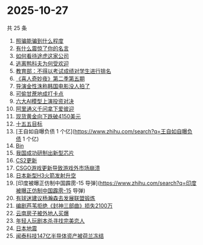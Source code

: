 # 2025-10-27

共 25 条

<!-- BEGIN -->
<!-- 最后更新时间 Mon Oct 27 2025 18:10:49 GMT+0800 (China Standard Time) -->

1. [照骗能骗到什么程度](https://www.zhihu.com/search?q=照骗能骗到什么程度)
1. [有什么震惊了你的名言](https://www.zhihu.com/search?q=有什么震惊了你的名言)
1. [如何看待途虎这家公司](https://www.zhihu.com/search?q=如何看待途虎这家公司)
1. [逃离鸭科夫为何受欢迎](https://www.zhihu.com/search?q=逃离鸭科夫为何受欢迎)
1. [教育部：不得以考试成绩对学生进行排名](https://www.zhihu.com/search?q=教育部：不得以考试成绩对学生进行排名)
1. [《喜人奇妙夜》第二季第五期](https://www.zhihu.com/search?q=《喜人奇妙夜》第二季第五期)
1. [导演金性洙称韩国电影没人拍了](https://www.zhihu.com/search?q=导演金性洙称韩国电影没人拍了)
1. [可偷甘蔗地成打卡点](https://www.zhihu.com/search?q=可偷甘蔗地成打卡点)
1. [六大AI模型上演投资对决](https://www.zhihu.com/search?q=六大AI模型上演投资对决)
1. [阿里通义千问拿下爱彼迎](https://www.zhihu.com/search?q=阿里通义千问拿下爱彼迎)
1. [现货黄金向下跌破4150美元](https://www.zhihu.com/search?q=现货黄金向下跌破4150美元)
1. [十五五目标](https://www.zhihu.com/search?q=十五五目标)
1. [王自如自曝负债 1 个亿](https://www.zhihu.com/search?q=王自如自曝负债 1 个亿)
1. [Bin](https://www.zhihu.com/search?q=Bin)
1. [我国成功研制出新型芯片](https://www.zhihu.com/search?q=我国成功研制出新型芯片)
1. [CS2更新](https://www.zhihu.com/search?q=CS2更新)
1. [CSGO游戏更新导致游戏外市场崩溃](https://www.zhihu.com/search?q=CSGO游戏更新导致游戏外市场崩溃)
1. [日本新型H3火箭发射升空](https://www.zhihu.com/search?q=日本新型H3火箭发射升空)
1. [印度被曝正仿制中国霹雳-15
   导弹](https://www.zhihu.com/search?q=印度被曝正仿制中国霹雳-15 导弹)
1. [有球迷建议杨瀚森去发展联盟锻炼](https://www.zhihu.com/search?q=有球迷建议杨瀚森去发展联盟锻炼)
1. [编剧芦苇拒绝《封神三部曲》损失2100万](https://www.zhihu.com/search?q=编剧芦苇拒绝《封神三部曲》损失2100万)
1. [云南房子被外地人买爆](https://www.zhihu.com/search?q=云南房子被外地人买爆)
1. [年轻人玩剧本杀寻找完美恋人](https://www.zhihu.com/search?q=年轻人玩剧本杀寻找完美恋人)
1. [日本地震](https://www.zhihu.com/search?q=日本地震)
1. [闻泰科技147亿半导体资产被荷兰冻结](https://www.zhihu.com/search?q=闻泰科技147亿半导体资产被荷兰冻结)

<!-- END -->
